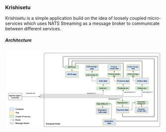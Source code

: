 ### Krishisetu

Krishisetu is a simple application build on the idea of loosely coupled micro-services which uses NATS Streaming as a message broker to communicate between different services.

##### Architecture

<img src="snapshot/Arch.png"/>
